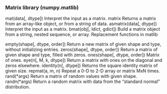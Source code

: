 ### Matrix library (numpy.matlib)


mat(data[, dtype])	Interpret the input as a matrix.
matrix	Returns a matrix from an array-like object, or from a string of data.
asmatrix(data[, dtype])	Interpret the input as a matrix.
bmat(obj[, ldict, gdict])	Build a matrix object from a string, nested sequence, or array.
Replacement functions in matlib

empty(shape[, dtype, order])	Return a new matrix of given shape and type, without initializing entries.
zeros(shape[, dtype, order])	Return a matrix of given shape and type, filled with zeros.
ones(shape[, dtype, order])	Matrix of ones.
eye(n[, M, k, dtype])	Return a matrix with ones on the diagonal and zeros elsewhere.
identity(n[, dtype])	Returns the square identity matrix of given size.
repmat(a, m, n)	Repeat a 0-D to 2-D array or matrix MxN times.
rand(*args)	Return a matrix of random values with given shape.
randn(*args)	Return a random matrix with data from the “standard normal” distribution.

